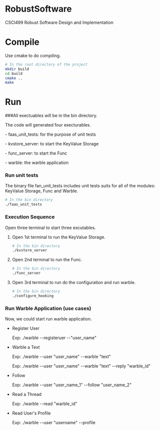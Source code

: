 # RobustSoftware
CSCI499 Robust Software Design and Implementation

# Compile

Use cmake to do compiling.

```bash
# In the root directory of the project
mkdir build
cd build
cmake ..
make
```

# Run

###All exectuables will be in the bin directory.

The code will generated four execturables.

\- faas_unit_tests: for the purpose of unit tests

\- kvstore_server: to start the KeyValue Storage

\- func_server: to start the Func

\- warble: the warble application

### Run unit tests

The binary file fan_unit_tests includes unit tests suits for all of the modules: KeyValue Storage, Func and Warble.

```bash
# In the bin directory
./faas_unit_tests
```



### Execution Sequence

Open three terminal to start three excutables. 

1. Open 1st terminal to run the KeyValue Storage.

   ```bash
   # In the bin directory
   ./kvstore_server
   ```

2. Open 2nd terminal to run the Func.

   ```bash
   # In the bin directory
   ./func_server
   ```

3. Open 3rd terminal to run do the configuration and run warble.

   ```bash
   # In the bin directory
   ./configure_hooking
   ```

### Run Warble Application (use cases)

Now, we could start run warble application.

- Register User

  Exp: ./warble --registeruer --"user_name"

- Warble a Text

  Exp: ./warble --user "user_name" --warble "text"

  Exp: ./warble --user "user_name" --warble "text" --reply "warble_id"

- Follow

  Exp: ./warble --user "user_name_1" --follow "user_name_2"

- Read a Thread

  Exp: ./warble --read "warble_id"

- Read User's Profile

  Exp: ./warble --user "username" --profile